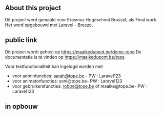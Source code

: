 ## About this project

Dit project werd gemaakt voor Erasmus Hogeschool Brussel, als Final work.
Het werd opgebouwd met Laravel - Breeze.

## public link
Dit project wordt gehost op https://maaikedupont.be/demo-tope
De documentatie is te vinden op https://maaikedupont.be/tope

Voor testfunctionaliteit kan ingelogd worden met
- voor adminfuncties: sarah@tope.be - PW : Laravel123
- voor animatorfuncties: yoni@tope.be- PW : Laravel123
- voor gebruikersfuncties: robbe@tope.be of maaike@tope.be- PW : Laravel123

## in opbouw
